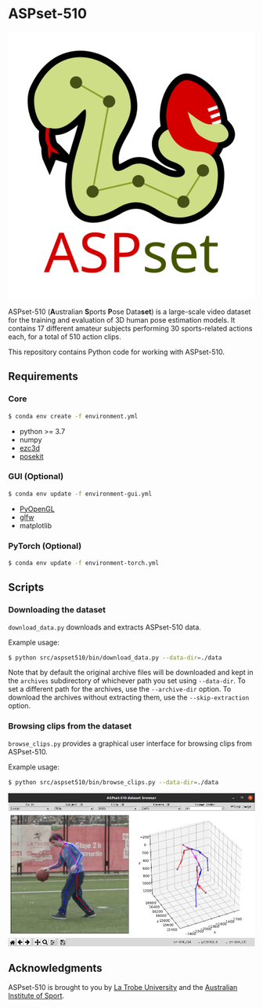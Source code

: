 # ASPset-510

![ASPset logo](docs/images/aspset_logo.svg)

ASPset-510 (**A**ustralian **S**ports **P**ose Data**set**) is a large-scale video dataset for
the training and evaluation of 3D human pose estimation models. It contains 17 different amateur
subjects performing 30 sports-related actions each, for a total of 510 action clips.

This repository contains Python code for working with ASPset-510.


## Requirements

### Core

```bash
$ conda env create -f environment.yml
```

* python >= 3.7
* numpy
* [ezc3d](https://github.com/pyomeca/ezc3d)
* [posekit](https://github.com/anibali/posekit)

### GUI (Optional)

```bash
$ conda env update -f environment-gui.yml
```

* [PyOpenGL](http://pyopengl.sourceforge.net/)
* [glfw](https://github.com/FlorianRhiem/pyGLFW)
* matplotlib

### PyTorch (Optional)

```bash
$ conda env update -f environment-torch.yml
```


## Scripts

### Downloading the dataset

`download_data.py` downloads and extracts ASPset-510 data.

Example usage:

```bash
$ python src/aspset510/bin/download_data.py --data-dir=./data
```

Note that by default the original archive files will be downloaded and kept in the `archives`
subdirectory of whichever path you set using `--data-dir`. To set a different path for the
archives, use the `--archive-dir` option. To download the archives without extracting them,
use the `--skip-extraction` option.

### Browsing clips from the dataset

`browse_clips.py` provides a graphical user interface for browsing clips from ASPset-510.

Example usage:

```bash
$ python src/aspset510/bin/browse_clips.py --data-dir=./data
```

![Screenshot of the clip browser GUI](docs/images/browse_clips_gui.jpg)


## Acknowledgments

ASPset-510 is brought to you by [La Trobe University](https://www.latrobe.edu.au/) and the
[Australian Institute of Sport](https://www.ais.gov.au/).
